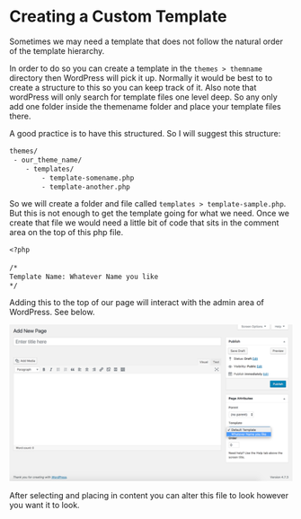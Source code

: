 # Creating a Custom Template

Sometimes we may need a template that does not follow the natural order of the template hierarchy.

In order to do so you can create a template in the `themes > themname` directory then WordPress will pick it up. Normally it would be best to to create a structure to this so you can keep track of it. Also note that wordPress will only search for template files one level deep. So any only add one folder inside the themename folder and place your template files there.

A good practice is to have this structured. So I will suggest this structure:

```
themes/
 - our_theme_name/
 	- templates/
 		- template-somename.php
 		- template-another.php
```

So we will create a folder and file called `templates > template-sample.php`. But this is not enough to get the template going for what we need. Once we create that file we would need a little bit of code that sits in the comment area on the top of this php file.

```
<?php

/*
Template Name: Whatever Name you like
*/
```
Adding this to the top of our page will interact with the admin area of WordPress. See below.

![Custom Template File](img/template-file.png)

After selecting and placing in content you can alter this file to look however you want it to look.